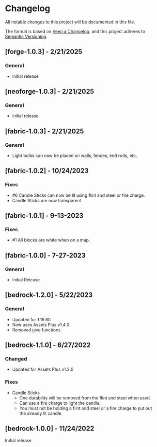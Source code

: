 # Changelog

All notable changes to this project will be documented in this file.

The format is based on [Keep a Changelog](https://keepachangelog.com/en/1.0.0/), and this project adheres to [Semantic Versioning](https://semver.org/spec/v2.0.0.html).

## [forge-1.0.3] - 2/21/2025

### General

- Initial release

## [neoforge-1.0.3] - 2/21/2025

### General

- initial release

## [fabric-1.0.3] - 2/21/2025

### General

- Light bulbs can now be placed on walls, fences, end rods, etc.

## [fabric-1.0.2] - 10/24/2023

### Fixes

- #6 Candle Sticks can now be lit using flint and steel or fire charge.
- Candle Sticks are now transparent

## [fabric-1.0.1] - 9-13-2023

### Fixes

- #1 All blocks are white when on a map.

## [fabric-1.0.0] - 7-27-2023

### General

- Initial Release

## [bedrock-1.2.0] - 5/22/2023

### General

- Updated for 1.19.80
- Now uses Assets Plus v1.4.0
- Removed give functions

## [bedrock-1.1.0] - 6/27/2022

### Changed

- Updated for Assets Plus v1.2.0

### Fixes

- Candle Sticks
  - One durability will be removed from the flint and steel when used.
  - Can use a fire charge to light the candle.
  - You must not be holding a flint and steel or a fire charge to put out the already lit candle.

## [bedrock-1.0.0] - 11/24/2022

Initial release
